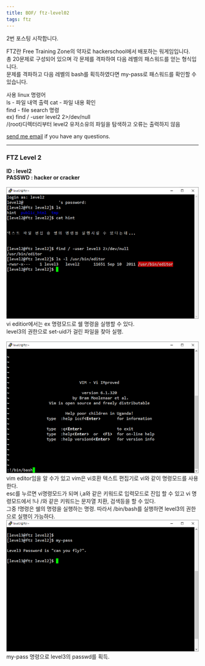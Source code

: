 ```yaml
---
title: BOF/ ftz-level02
tags: ftz
---
```


2번 포스팅 시작합니다.

FTZ란 Free Training Zone의 약자로 hackerschool에서 배포하는 워게임입니다.  
총 20문제로 구성되어 있으며 각 문제를 격파하여 다음 레벨의 패스워드를 얻는 형식입니다.  
문제를 격파하고 다음 레벨의 bash를 획득하였다면 my-pass로 패스워드를 확인할 수 있습니다.  

사용 linux 명령어  
ls - 파일 내역 출력
cat - 파일 내용 확인  
find - file search 명령  
ex) find / -user level2 2>/dev/null  
/(root)디렉터리부터 level2 유저소유의 파일을 탐색하고 오류는 출력하지 않음

 [send me email](mailto:jewel7492@gmail.com) if you have any questions.

<!--more-->

---
### FTZ Level 2
**ID : level2**  
**PASSWD : hacker or cracker**         
<br />
![그림1](/assets/ftz/level2/1.PNG)  
vi editior에서는 ex 명령모드로 쉘 명령을 실행할 수 있다.  
level3의 권한으로 set-uid가 걸린 파일을 찾아 실행.  
<br />
![그림2](/assets/ftz/level2/2.PNG)  
vim editor임을 알 수가 있고 vim은 vi호환 텍스트 편집기로 vi와 같이 명령모드를 사용한다.  
esc를 누르면 vi명령모드가 되며 i,a와 같은 키워드로 입력모드로 진입 할 수 있고
vi 명령모드에서 !나 /와 같은 키워드는 문자열 치환, 검색등을 할 수 있다.  
그중 !명령은 쉘의 명령을 실행하는 명령. 따라서 /bin/bash를 실행하면 level3의 권한으로 실행이 가능하다.
<br />
![그림3](/assets/ftz/level2/3.PNG)  
my-pass 명령으로 level3의 passwd를 획득.
